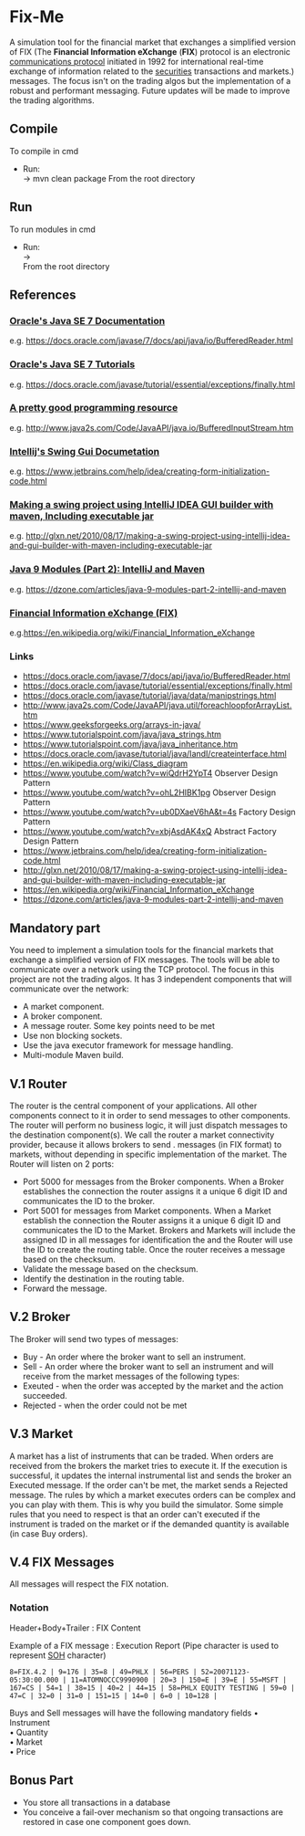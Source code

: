 # Fix-Me  

A simulation tool for the financial market that exchanges a simplified version of FIX (The **Financial Information eXchange** (**FIX**) protocol is an electronic [communications protocol](https://en.wikipedia.org/wiki/Communications_protocol "Communications protocol") initiated in 1992 for international real-time exchange of information related to the [securities](https://en.wikipedia.org/wiki/Security_(finance) "Security (finance)") transactions and markets.) messages. The focus isn't on the trading algos but the implementation of a robust and performant messaging. Future updates will be made to improve the trading algorithms.

## Compile
To compile in cmd  
* Run:  
   -> mvn clean package 
From the root directory   

##  Run
To run modules in cmd  
* Run:  
   ->  
From the root directory 

## References

### [Oracle's Java SE 7 Documentation](https://docs.oracle.com/javase/7/docs/api/)  
e.g. https://docs.oracle.com/javase/7/docs/api/java/io/BufferedReader.html

### [Oracle's Java SE 7 Tutorials](https://docs.oracle.com/javase/tutorial/essential/)  
e.g. https://docs.oracle.com/javase/tutorial/essential/exceptions/finally.html

### [A pretty good programming resource](http://www.java2s.com/)
e.g. http://www.java2s.com/Code/JavaAPI/java.io/BufferedInputStream.htm

### [Intellij's Swing Gui Documetation](https://www.jetbrains.com/help/idea/creating-form-initialization-code.html)
e.g. https://www.jetbrains.com/help/idea/creating-form-initialization-code.html

### [Making a swing project using IntelliJ IDEA GUI builder with maven, Including executable jar](http://glxn.net/2010/08/17/making-a-swing-project-using-intellij-idea-and-gui-builder-with-maven-including-executable-jar)
e.g. http://glxn.net/2010/08/17/making-a-swing-project-using-intellij-idea-and-gui-builder-with-maven-including-executable-jar

### [Java 9 Modules (Part 2): IntelliJ and Maven](https://dzone.com/articles/java-9-modules-part-2-intellij-and-maven)
e.g. https://dzone.com/articles/java-9-modules-part-2-intellij-and-maven

### [Financial Information eXchange (FIX)](https://en.wikipedia.org/wiki/Financial_Information_eXchange)
e.g.https://en.wikipedia.org/wiki/Financial_Information_eXchange 

### Links  
*  https://docs.oracle.com/javase/7/docs/api/java/io/BufferedReader.html  
*   https://docs.oracle.com/javase/tutorial/essential/exceptions/finally.html  
*   https://docs.oracle.com/javase/tutorial/java/data/manipstrings.html  
*   http://www.java2s.com/Code/JavaAPI/java.util/foreachloopforArrayList.htm  
*   https://www.geeksforgeeks.org/arrays-in-java/  
*   https://www.tutorialspoint.com/java/java_strings.htm  
*   https://www.tutorialspoint.com/java/java_inheritance.htm  
*   https://docs.oracle.com/javase/tutorial/java/IandI/createinterface.html
*   https://en.wikipedia.org/wiki/Class_diagram  
*   https://www.youtube.com/watch?v=wiQdrH2YpT4 Observer Design Pattern  
*   https://www.youtube.com/watch?v=ohL2HIBK1pg Observer Design Pattern  
*   https://www.youtube.com/watch?v=ub0DXaeV6hA&t=4s Factory Design Pattern  
*   https://www.youtube.com/watch?v=xbjAsdAK4xQ Abstract Factory Design Pattern  
*   https://www.jetbrains.com/help/idea/creating-form-initialization-code.html
*   http://glxn.net/2010/08/17/making-a-swing-project-using-intellij-idea-and-gui-builder-with-maven-including-executable-jar  
*    https://en.wikipedia.org/wiki/Financial_Information_eXchange  
* https://dzone.com/articles/java-9-modules-part-2-intellij-and-maven 

## Mandatory part  
You need to implement a simulation tools for the financial markets that exchange a simplified version of FIX messages. The tools will be able to communicate over a network using the TCP protocol. The focus in this project are not the trading algos. 
It has 3 independent components that will communicate over the network:
* A market component.
* A broker component.
* A message router.
Some key points need to be met
* Use non blocking sockets.
* Use the java executor framework for message handling.
* Multi-module Maven build.

## V.1 Router  
The router is the central component of your applications. All other components connect to it in order to send messages to other components. The router will perform no business logic, it will just dispatch messages to the destination component(s). We call the router a market connectivity provider, because it allows brokers to send . messages (in FIX format) to markets, without depending in specific implementation of the market.
 The Router will listen on 2 ports: 
 * Port 5000 for messages from the Broker components. When a Broker establishes the connection the router assigns it a unique 6 digit ID and communicates the ID to the broker. 
 * Port 5001 for messages from Market components. When a Market establish the connection the Router assigns it a unique 6 digit ID and communicates the ID to the Market. 
Brokers and Markets will include the assigned ID in all messages for identification the and the Router will use the ID to create the routing table. 
Once the router receives a message based on the checksum.
* Validate the message based on the checksum.
* Identify the destination in the routing table.
* Forward the message.
 
## V.2 Broker 
The Broker will send two types of messages: 
* Buy - An order where the broker want to sell an instrument.
* Sell - An order where the broker want to sell an instrument 
and will receive from the market messages of the following types: 
* Exeuted - when the order was accepted by the market and the action succeeded.
* Rejected - when the order could not be met

## V.3 Market  
A market has a list of instruments that can be traded. When orders are received from the brokers the market tries to execute it. If the execution is successful, it updates the internal instrumental list and sends the broker an Executed message. If the order can't be met, the market sends a Rejected message.
The rules by which a market executes orders can be complex and you can play with them. This is why you build the simulator. Some simple rules that you need to respect is that an order can't executed if the instrument is traded on the market or if the demanded quantity is available (in case Buy orders). 

## V.4 FIX Messages
All messages will respect the FIX notation. 
 
### Notation
Header+Body+Trailer : FIX Content

Example of a FIX message : Execution Report (Pipe character is used to represent  [SOH](https://en.wikipedia.org/wiki/C0_and_C1_control_codes#SOH "C0 and C1 control codes")  character)

```
8=FIX.4.2 | 9=176 | 35=8 | 49=PHLX | 56=PERS | 52=20071123-05:30:00.000 | 11=ATOMNOCCC9990900 | 20=3 | 150=E | 39=E | 55=MSFT | 167=CS | 54=1 | 38=15 | 40=2 | 44=15 | 58=PHLX EQUITY TESTING | 59=0 | 47=C | 32=0 | 31=0 | 151=15 | 14=0 | 6=0 | 10=128 | 
```
Buys and Sell messages will have the following mandatory fields
• Instrument  
• Quantity   
• Market  
• Price

## Bonus Part
* You store all transactions in a database
* You conceive a fail-over mechanism so that ongoing transactions are restored in case one component goes down.

